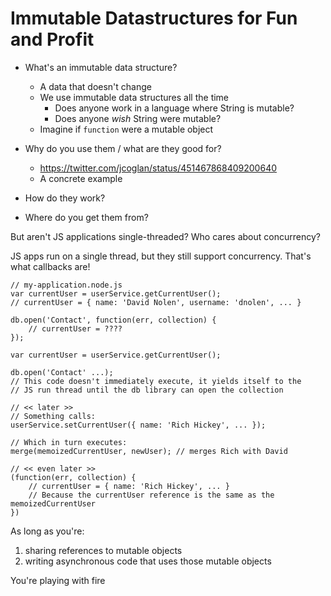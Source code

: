 # Immutable Datastructures for Fun and Profit

* What's an immutable data structure?
    * A data that doesn't change
    * We use immutable data structures all the time
        * Does anyone work in a language where String is mutable?
        * Does anyone *wish* String were mutable?
    * Imagine if `function` were a mutable object
    
* Why do you use them / what are they good for?
    * https://twitter.com/jcoglan/status/451467868409200640
    * A concrete example
* How do they work?
* Where do you get them from?



But aren't JS applications single-threaded? Who cares about concurrency?

JS apps run on a single thread, but they still support concurrency. That's what callbacks are!

````
// my-application.node.js
var currentUser = userService.getCurrentUser();
// currentUser = { name: 'David Nolen', username: 'dnolen', ... }

db.open('Contact', function(err, collection) {
    // currentUser = ????
});

````

````
var currentUser = userService.getCurrentUser();

db.open('Contact' ...);
// This code doesn't immediately execute, it yields itself to the
// JS run thread until the db library can open the collection

// << later >>
// Something calls:
userService.setCurrentUser({ name: 'Rich Hickey', ... });

// Which in turn executes:
merge(memoizedCurrentUser, newUser); // merges Rich with David

// << even later >>
(function(err, collection) {
    // currentUser = { name: 'Rich Hickey', ... }
    // Because the currentUser reference is the same as the memoizedCurrentUser
})

````

As long as you're:

1. sharing references to mutable objects
2. writing asynchronous code that uses those mutable objects

You're playing with fire

